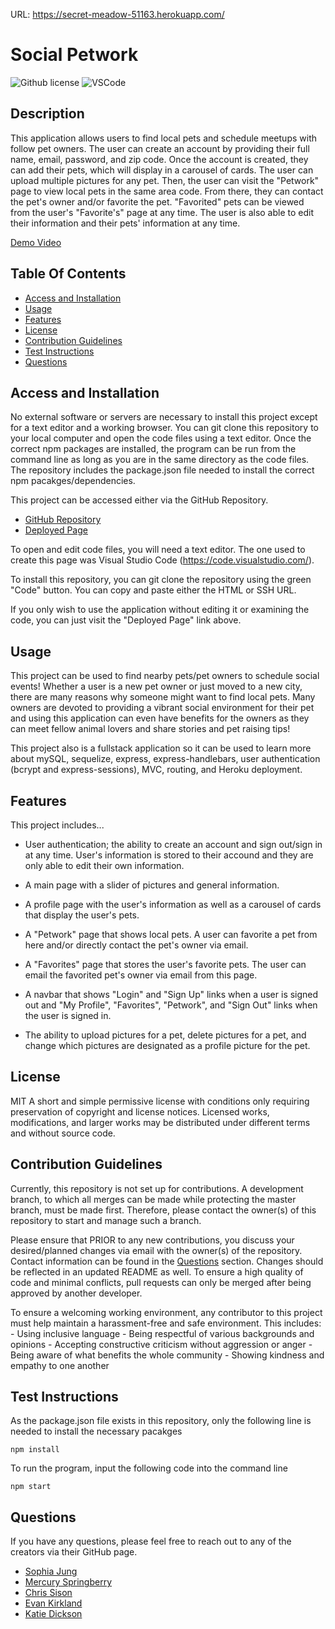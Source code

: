 URL: https://secret-meadow-51163.herokuapp.com/

# Social Petwork
![Github license](https://img.shields.io/badge/License-MIT-green.svg) ![VSCode](https://img.shields.io/badge/Made%20w-VSCode-0A0E77.svg)

## Description
This application allows users to find local pets and schedule meetups with follow pet owners. The user can create an account by providing their full name, email, password, and zip code. Once the account is created, they can add their pets, which will display in a carousel of cards. The user can upload multiple pictures for any pet. Then, the user can visit the "Petwork" page to view local pets in the same area code. From there, they can contact the pet's owner and/or favorite the pet. "Favorited" pets can be viewed from the user's "Favorite's" page at any time. The user is also able to edit their information and their pets' information at any time. 

[Demo Video](https://drive.google.com/file/d/10tuyTcp1lR_EqcgQcLQ7T1xw85nBUiOY/view)

## Table Of Contents
- [Access and Installation](#Access-and-Installation)
- [Usage](#Usage)
- [Features](#Features)
- [License](#License)
- [Contribution Guidelines](#Contribution-Guidelines)
- [Test Instructions](#Test-Instructions)
- [Questions](#Questions)

## Access and Installation

No external software or servers are necessary to install this project except for a text editor and a working browser. You can git clone this repository to your local computer and open the code files using a text editor. Once the correct npm packages are installed, the program can be run from the command line as long as you are in the same directory as the code files. The repository includes the package.json file needed to install the correct npm pacakges/dependencies. 

This project can be accessed either via the GitHub Repository.

- [GitHub Repository](https://github.com/sophia2798/employee_tracker)
- [Deployed Page](https://secret-meadow-51163.herokuapp.com/)

To open and edit code files, you will need a text editor. The one used to create this page was Visual Studio Code (https://code.visualstudio.com/).

To install this repository, you can git clone the repository using the green "Code" button. You can copy and paste either the HTML or SSH URL.

If you only wish to use the application without editing it or examining the code, you can just visit the "Deployed Page" link above.

## Usage
This project can be used to find nearby pets/pet owners to schedule social events! Whether a user is a new pet owner or just moved to a new city, there are many reasons why someone might want to find local pets. Many owners are devoted to providing a vibrant social environment for their pet and using this application can even have benefits for the owners as they can meet fellow animal lovers and share stories and pet raising tips!

This project also is a fullstack application so it can be used to learn more about mySQL, sequelize, express, express-handlebars, user authentication (bcrypt and express-sessions), MVC, routing, and Heroku deployment.

## Features
This project includes...

- User authentication; the ability to create an account and sign out/sign in at any time. User's information is stored to their accound and they are only able to edit their own information.

- A main page with a slider of pictures and general information.

- A profile page with the user's information as well as a carousel of cards that display the user's pets.

- A "Petwork" page that shows local pets. A user can favorite a pet from here and/or directly contact the pet's owner via email.

- A "Favorites" page that stores the user's favorite pets. The user can email the favorited pet's owner via email from this page.

- A navbar that shows "Login" and "Sign Up" links when a user is signed out and "My Profile", "Favorites", "Petwork", and "Sign Out" links when the user is signed in.

- The ability to upload pictures for a pet, delete pictures for a pet, and change which pictures are designated as a profile picture for the pet.

## License
MIT
A short and simple permissive license with conditions only requiring preservation of copyright and license notices. Licensed works, modifications, and larger works may be distributed under different terms and without source code.

## Contribution Guidelines
Currently, this repository is not set up for contributions. A development branch, to which all merges can be made while protecting the master branch, must be made first. Therefore, please contact the owner(s) of this repository to start and manage such a branch.

Please ensure that PRIOR to any new contributions, you discuss your desired/planned changes via email with the owner(s) of the repository. Contact information can be found in the [Questions](#Questions) section. Changes should be reflected in an updated README as well. To ensure a high quality of code and minimal conflicts, pull requests can only be merged after being approved by another developer. 

To ensure a welcoming working environment, any contributor to this project must help maintain a harassment-free and safe environment. This includes:
    - Using inclusive language
    - Being respectful of various backgrounds and opinions
    - Accepting constructive criticism without aggression or anger
    - Being aware of what benefits the whole community
    - Showing kindness and empathy to one another

## Test Instructions
As the package.json file exists in this repository, only the following line is needed to install the necessary pacakges

    npm install

To run the program, input the following code into the command line

    npm start

## Questions
If you have any questions, please feel free to reach out to any of the creators via their GitHub page.

- [Sophia Jung](https://github.com/sophia2798) 
- [Mercury Springberry](https://github.com/mercspring) 
- [Chris Sison](https://github.com/chrisasison) 
- [Evan Kirkland](https://github.com/EvanK311) 
- [Katie Dickson](https://github.com/katieedicksonn) 
